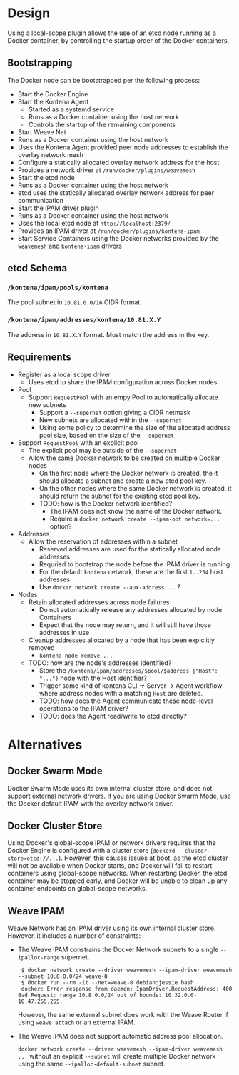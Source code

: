 # Design

Using a local-scope plugin allows the use of an etcd node running as a Docker container, by controlling the startup order of the Docker containers.

## Bootstrapping
The Docker node can be bootstrapped per the following process:

* Start the Docker Engine
* Start the Kontena Agent
  * Started as a systemd service
  * Runs as a Docker container using the host network
  * Controls the startup of the remaining components
* Start Weave Net
 * Runs as a Docker container using the host network
 * Uses the Kontena Agent provided peer node addresses to establish the overlay network mesh
 * Configure a statically allocated overlay network address for the host
 * Provides a network driver at `/run/docker/plugins/weavemesh`
* Start the etcd node
 * Runs as a Docker container using the host network
 * etcd uses the statically allocated overlay network address for peer communication
* Start the IPAM driver plugin
 * Runs as a Docker container using the host network
 * Uses the local etcd node at `http://localhost:2379/`
 * Provides an IPAM driver at `/run/docker/plugins/kontena-ipam`
* Start Service Containers using the Docker networks provided by the `weavemesh` and `kontena-ipam` drivers

## etcd Schema

### `/kontena/ipam/pools/kontena`

The pool subnet in `10.81.0.0/16` CIDR format.

### `/kontena/ipam/addresses/kontena/10.81.X.Y`

The address in `10.81.X.Y` format. Must match the address in the key.

## Requirements

* Register as a local scope driver
  * Uses etcd to share the IPAM configuration across Docker nodes
* Pool
  * Support `RequestPool` with an empy Pool to automatically allocate new subnets
    * Support a `--supernet` option giving a CIDR netmask
    * New subnets are allocated within the `--supernet`
    * Using some policy to determine the size of the allocated address pool size, based on the size of the `--supernet`
 * Support `RequestPool` with an explicit pool
   * The explicit pool may be outside of the `--supernet`
   * Allow the same Docker network to be created on multiple Docker nodes
     * On the first node where the Docker network is created, the it should allocate a subnet and create a new etcd pool key.
     * On the other nodes where the same Docker network is created, it should return the subnet for the existing etcd pool key.
     * TODO: how is the Docker network identified?
       * The IPAM does not know the name of the Docker network.
       * Require a `docker network create --ipam-opt network=...` option?
* Addresses
  * Allow the reservation of addresses within a subnet
    * Reserved addresses are used for the statically allocated node addresses
    * Requried to bootstrap the node before the IPAM driver is running
    * For the default `kontena` network, these are the first `1..254` host addresses
    * Use `docker network create --aux-address ...`?
* Nodes
  * Retain allocated addresses across node failures
    * Do not automatically release any addresses allocated by node Containers
    * Expect that the node may return, and it will still have those addresses in use
  * Cleanup addresses allocated by a node that has been explciitly removed
    * `kontena node remove ...`
  * TODO: how are the node's addresses identified?
    * Store the `/kontena/ipam/addresses/$pool/$address {"Host": "..."}` node with the Host identifier?
    * Trigger some kind of kontena CLI -> Server -> Agent workflow where address nodes with a matching `Host` are deleted.
    * TODO: how does the Agent communicate these node-level operations to the IPAM driver?
    * TODO: does the Agent read/write to etcd directly?

# Alternatives

## Docker Swarm Mode
Docker Swarm Mode uses its own internal cluster store, and does not support external network drivers.
If you are using Docker Swarm Mode, use the Docker default IPAM with the overlay network driver.

## Docker Cluster Store

Using Docker's global-scope IPAM or network drivers requires that the Docker Engine is configured with a cluster store (`dockerd --cluster-store=etcd://...`).
However, this causes issues at boot, as the etcd cluster will not be available when Docker starts, and Docker will fail to restart containers using global-scope networks.
When restarting Docker, the etcd container may be stopped early, and Docker will be unable to clean up any container endpoints on global-scope networks.

## Weave IPAM
Weave Network has an IPAM driver using its own internal cluster store. However, it includes a number of constraints:

*  The Weave IPAM constrains the Docker Network subnets to a single `--ipalloc-range` supernet.

        $ docker network create --driver weavemesh --ipam-driver weavemesh --subnet 10.8.0.0/24 weave-8
        $ docker run --rm -it --net=weave-8 debian:jessie bash
        docker: Error response from daemon: IpamDriver.RequestAddress: 400 Bad Request: range 10.8.0.0/24 out of bounds: 10.32.0.0-10.47.255.255.

    However, the same external subnet does work with the Weave Router if using `weave attach` or an external IPAM.

* The Weave IPAM does not support automatic address pool allocation.

    `docker network create --driver weavemesh --ipam-driver weavemesh ...` without an explicit `--subnet` will create multiple Docker network using the same `--ipalloc-default-subnet` subnet.
